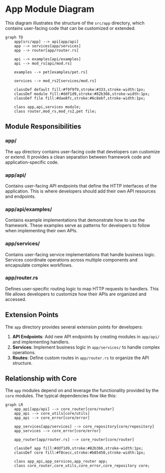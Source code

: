 # App Module Diagram

This diagram illustrates the structure of the `src/app` directory, which contains user-facing code that can be customized or extended.

```mermaid
graph TD
    app[src/app] --> api[app/api]
    app --> services[app/services]
    app --> router[app/router.rs]
    
    api --> examples[api/examples]
    api --> mod_rs[api/mod.rs]
    
    examples --> pet[examples/pet.rs]
    
    services --> mod_rs2[services/mod.rs]
    
    classDef default fill:#f9f9f9,stroke:#333,stroke-width:1px;
    classDef module fill:#ddf1d9,stroke:#82b366,stroke-width:1px;
    classDef file fill:#dae8fc,stroke:#6c8ebf,stroke-width:1px;
    
    class app,api,services module;
    class router,mod_rs,mod_rs2,pet file;
```

## Module Responsibilities

### app/
The `app` directory contains user-facing code that developers can customize or extend. It provides a clean separation between framework code and application-specific code.

### app/api/
Contains user-facing API endpoints that define the HTTP interfaces of the application. This is where developers should add their own API resources and endpoints.

### app/api/examples/
Contains example implementations that demonstrate how to use the framework. These examples serve as patterns for developers to follow when implementing their own APIs.

### app/services/
Contains user-facing service implementations that handle business logic. Services coordinate operations across multiple components and encapsulate complex workflows.

### app/router.rs
Defines user-specific routing logic to map HTTP requests to handlers. This file allows developers to customize how their APIs are organized and accessed.

## Extension Points

The `app` directory provides several extension points for developers:

1. **API Endpoints**: Add new API endpoints by creating modules in `app/api/` and implementing handlers.
2. **Services**: Implement business logic in `app/services/` to handle complex operations.
3. **Routes**: Define custom routes in `app/router.rs` to organize the API structure.

## Relationship with Core

The `app` modules depend on and leverage the functionality provided by the `core` modules. The typical dependencies flow like this:

```mermaid
graph LR
    app_api[app/api] --> core_router[core/router]
    app_api --> core_utils[core/utils]
    app_api --> core_error[core/error]
    
    app_services[app/services] --> core_repository[core/repository]
    app_services --> core_error[core/error]
    
    app_router[app/router.rs] --> core_router[core/router]
    
    classDef app fill:#ddf1d9,stroke:#82b366,stroke-width:1px;
    classDef core fill:#f8cecc,stroke:#b85450,stroke-width:1px;
    
    class app_api,app_services,app_router app;
    class core_router,core_utils,core_error,core_repository core;
``` 